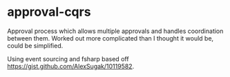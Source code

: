 # approval-cqrs
Approval process which allows multiple approvals and handles coordination between them.
Worked out more complicated than I thought it would be, could be simplified.

Using event sourcing and fsharp based off https://gist.github.com/AlexSugak/10119582.
